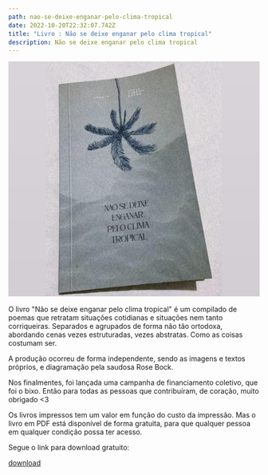 ```yaml
---
path: nao-se-deixe-enganar-pelo-clima-tropical
date: 2022-10-20T22:32:07.742Z
title: "Livro : Não se deixe enganar pelo clima tropical"
description: Não se deixe enganar pelo clima tropical
---
```

![](../assets/whatsapp-image-2022-10-20-at-19.50.31-1-.jpeg)

O livro "Não se deixe enganar pelo clima tropical" é um compilado de poemas que retratam situações cotidianas e situações nem tanto corriqueiras. Separados e agrupados de forma não tão ortodoxa, abordando cenas vezes estruturadas, vezes abstratas. Como as coisas costumam ser.

A﻿ produção ocorreu de forma independente, sendo as imagens e textos próprios, e diagramação pela saudosa Rose Bock. 

Nos finalmentes, foi lançada uma campanha de financiamento coletivo, que foi o bixo. Então para todas as pessoas que contribuíram, de coração, muito obrigado <3

Os livros impressos tem um valor em função do custo da impressão. Mas o livro em PDF está disponível de forma gratuita, para que qualquer pessoa em qualquer condição possa ter acesso.

S﻿egue o link para download gratuito:

[d﻿ownload](https://drive.google.com/drive/folders/1dkCgPv_vX_tUIOAroRFvTxCVTUri7hnq?usp=sharing)

